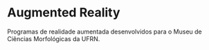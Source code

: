 # Augmented Reality

Programas de realidade aumentada desenvolvidos para o Museu de Ciências Morfológicas da UFRN.